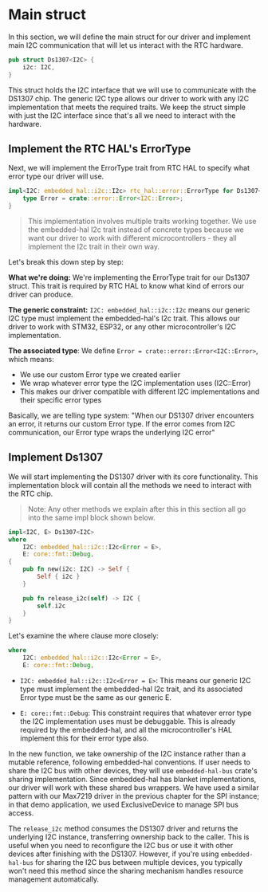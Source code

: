 # Main struct

In this section, we will define the main struct for our driver and implement main I2C communication that will let us interact with the RTC hardware.

```rust
pub struct Ds1307<I2C> {
    i2c: I2C,
}
```

This struct holds the I2C interface that we will use to communicate with the DS1307 chip. The generic I2C type allows our driver to work with any I2C implementation that meets the required traits. We keep the struct simple with just the I2C interface since that's all we need to interact with the hardware.

## Implement the RTC HAL's ErrorType

Next, we will implement the ErrorType trait from RTC HAL to specify what error type our driver will use.

```rust
impl<I2C: embedded_hal::i2c::I2c> rtc_hal::error::ErrorType for Ds1307<I2C> {
    type Error = crate::error::Error<I2C::Error>;
}
```

> This implementation involves multiple traits working together. We use the embedded-hal I2c trait instead of concrete types because we want our driver to work with different microcontrollers - they all implement the I2c trait in their own way.

Let's break this down step by step:

**What we're doing:** We're implementing the ErrorType trait for our Ds1307 struct. This trait is required by RTC HAL to know what kind of errors our driver can produce.

**The generic constraint:** `I2C: embedded_hal::i2c::I2c` means our generic I2C type must implement the embedded-hal's I2c trait. This allows our driver to work with STM32, ESP32, or any other microcontroller's I2C implementation.

**The associated type**: We define `Error = crate::error::Error<I2C::Error>`, which means:

- We use our custom Error type we created earlier
- We wrap whatever error type the I2C implementation uses (I2C::Error)
- This makes our driver compatible with different I2C implementations and their specific error types

Basically, we are telling type system: "When our DS1307 driver encounters an error, it returns our custom Error type. If the error comes from I2C communication, our Error type wraps the underlying I2C error"

## Implement Ds1307 

We will start implementing the DS1307 driver with its core functionality. This implementation block will contain all the methods we need to interact with the RTC chip.

> Note: Any other methods we explain after this in this section all go into the same impl block shown below.

```rust
impl<I2C, E> Ds1307<I2C>
where
    I2C: embedded_hal::i2c::I2c<Error = E>,
    E: core::fmt::Debug,
{
    pub fn new(i2c: I2C) -> Self {
        Self { i2c }
    }

    pub fn release_i2c(self) -> I2C {
        self.i2c
    }
}
```

Let's examine the where clause more closely:

```rust
where
    I2C: embedded_hal::i2c::I2c<Error = E>,
    E: core::fmt::Debug,
```

- `I2C: embedded_hal::i2c::I2c<Error = E>`: This means our generic I2C type must implement the embedded-hal I2c trait, and its associated Error type must be the same as our generic E.

- `E: core::fmt::Debug`: This constraint requires that whatever error type the I2C implementation uses must be debuggable. This is already required by the embedded-hal, and all the microcontroller's HAL implement this for their error type also.

In the new function, we take ownership of the I2C instance rather than a mutable reference, following embedded-hal conventions. If user needs to share the I2C bus with other devices, they will use `embedded-hal-bus` crate's sharing implementation. Since embedded-hal has blanket implementations, our driver will work with these shared bus wrappers. We have used a similar pattern with our Max7219 driver in the previous chapter for the SPI instance; in that demo application, we used ExclusiveDevice to manage SPI bus access.

The `release_i2c` method consumes the DS1307 driver and returns the underlying I2C instance, transferring ownership back to the caller. This is useful when you need to reconfigure the I2C bus or use it with other devices after finishing with the DS1307. However, if you're using `embedded-hal-bus` for sharing the I2C bus between multiple devices, you typically won't need this method since the sharing mechanism handles resource management automatically.
